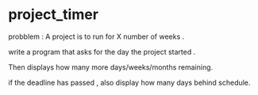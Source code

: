 # project_timer


probblem : A project is to run for X number of weeks .

write a program that asks for the day the project started .

Then displays how many more days/weeks/months remaining.

if the deadline has passed , also display how many days behind schedule.



